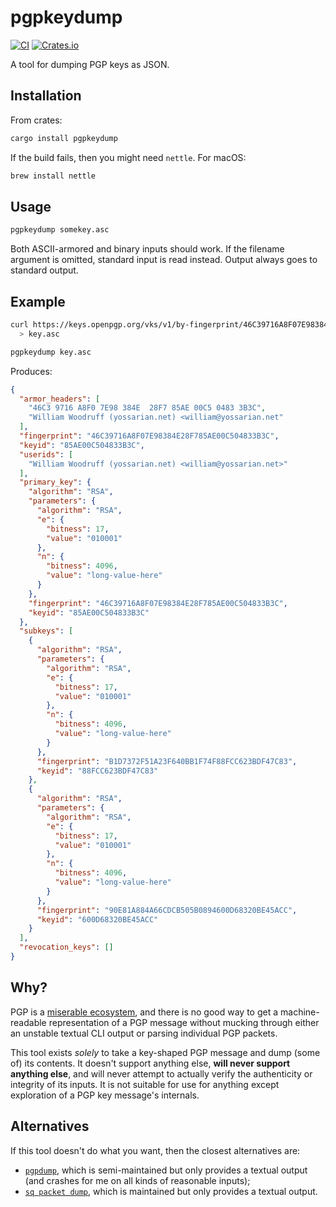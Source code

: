 # pgpkeydump

[![CI](https://github.com/woodruffw/pgpkeydump/actions/workflows/ci.yml/badge.svg)](https://github.com/woodruffw/pgpkeydump/actions/workflows/ci.yml)
[![Crates.io](https://img.shields.io/crates/v/pgpkeydump)](https://crates.io/crates/pgpkeydump)

A tool for dumping PGP keys as JSON.

## Installation

From crates:

```bash
cargo install pgpkeydump
```

If the build fails, then you might need `nettle`. For macOS:

```bash
brew install nettle
```

## Usage

```bash
pgpkeydump somekey.asc
```

Both ASCII-armored and binary inputs should work. If the filename argument
is omitted, standard input is read instead. Output always goes to standard
output.

## Example

```bash
curl https://keys.openpgp.org/vks/v1/by-fingerprint/46C39716A8F07E98384E28F785AE00C504833B3C \
  > key.asc

pgpkeydump key.asc
```

Produces:

```json
{
  "armor_headers": [
    "46C3 9716 A8F0 7E98 384E  28F7 85AE 00C5 0483 3B3C",
    "William Woodruff (yossarian.net) <william@yossarian.net"
  ],
  "fingerprint": "46C39716A8F07E98384E28F785AE00C504833B3C",
  "keyid": "85AE00C504833B3C",
  "userids": [
    "William Woodruff (yossarian.net) <william@yossarian.net>"
  ],
  "primary_key": {
    "algorithm": "RSA",
    "parameters": {
      "algorithm": "RSA",
      "e": {
        "bitness": 17,
        "value": "010001"
      },
      "n": {
        "bitness": 4096,
        "value": "long-value-here"
      }
    },
    "fingerprint": "46C39716A8F07E98384E28F785AE00C504833B3C",
    "keyid": "85AE00C504833B3C"
  },
  "subkeys": [
    {
      "algorithm": "RSA",
      "parameters": {
        "algorithm": "RSA",
        "e": {
          "bitness": 17,
          "value": "010001"
        },
        "n": {
          "bitness": 4096,
          "value": "long-value-here"
        }
      },
      "fingerprint": "B1D7372F51A23F640BB1F74F88FCC623BDF47C83",
      "keyid": "88FCC623BDF47C83"
    },
    {
      "algorithm": "RSA",
      "parameters": {
        "algorithm": "RSA",
        "e": {
          "bitness": 17,
          "value": "010001"
        },
        "n": {
          "bitness": 4096,
          "value": "long-value-here"
        }
      },
      "fingerprint": "90E81A884A66CDCB505B0894600D68320BE45ACC",
      "keyid": "600D68320BE45ACC"
    }
  ],
  "revocation_keys": []
}
```

## Why?

PGP is a
[miserable ecosystem](https://latacora.micro.blog/2019/07/16/the-pgp-problem.html),
and there is no good way to get a machine-readable representation of
a PGP message without mucking through either an unstable textual CLI
output or parsing individual PGP packets.

This tool exists *solely* to take a key-shaped PGP message and dump
(some of) its contents. It doesn't support anything else, **will never support
anything else**, and will never attempt to actually verify the authenticity
or integrity of its inputs. It is not suitable for use for anything except
exploration of a PGP key message's internals.

## Alternatives

If this tool doesn't do what you want, then the closest alternatives are:

* [`pgpdump`](https://github.com/kazu-yamamoto/pgpdump), which is
  semi-maintained but only provides a textual output (and crashes for me on all
  kinds of reasonable inputs);
* [`sq packet dump`](https://docs.sequoia-pgp.org/sq/), which is maintained
  but only provides a textual output.
